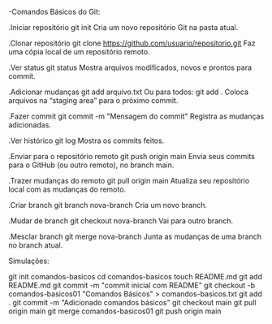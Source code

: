 -Comandos Básicos do Git:

.Iniciar repositório
git init
Cria um novo repositório Git na pasta atual.

.Clonar repositório
git clone https://github.com/usuario/repositorio.git
Faz uma cópia local de um repositório remoto.

.Ver status
git status
Mostra arquivos modificados, novos e prontos para commit.

.Adicionar mudanças
git add arquivo.txt
Ou para todos:
git add .
Coloca arquivos na “staging area” para o próximo commit.

.Fazer commit
git commit -m "Mensagem do commit"
Registra as mudanças adicionadas.

.Ver histórico
git log
Mostra os commits feitos.

.Enviar para o repositório remoto
git push origin main
Envia seus commits para o GitHub (ou outro remoto), no branch main.

.Trazer mudanças do remoto
git pull origin main
Atualiza seu repositório local com as mudanças do remoto.

.Criar branch
git branch nova-branch
Cria um novo branch.

.Mudar de branch
git checkout nova-branch
Vai para outro branch.

.Mesclar branch
git merge nova-branch
Junta as mudanças de uma branch no branch atual.

Simulações:

git init comandos-basicos
cd comandos-basicos
touch README.md
git add README.md
git commit -m "commit inicial com README"
git checkout -b comandos-basicos01
"Comandos Básicos" > comandos-basicos.txt
git add .
git commit -m "Adicionado comandos básicos"
git checkout main
git pull origin main
git merge comandos-basicos01
git push origin main